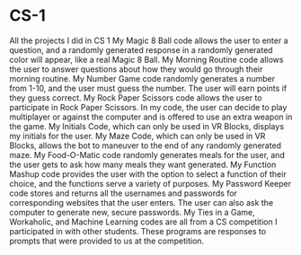 # CS-1
All the projects I did in CS 1
My Magic 8 Ball code allows the user to enter a question, and a randomly generated response in a randomly generated color will appear, like a real Magic 8 Ball.
My Morning Routine code allows the user to answer questions about how they would go through their morning routine.
My Number Game code randomly generates a number from 1-10, and the user must guess the number. The user will earn points if they guess correct.
My Rock Paper Scissors code allows the user to participate in Rock Paper Scissors. In my code, the user can decide to play multiplayer or against the computer and is offered to use an extra weapon in the game.
My Initials Code, which can only be used in VR Blocks, displays my initials for the user.
My Maze Code, which can only be used in VR Blocks, allows the bot to maneuver to the end of any randomly generated maze.
My Food-O-Matic code randomly generates meals for the user, and the user gets to ask how many meals they want generated.
My Function Mashup code provides the user with the option to select a function of their choice, and the functions serve a variety of purposes.
My Password Keeper code stores and returns all the usernames and passwords for corresponding websites that the user enters. The user can also ask the computer to generate new, secure passwords. 
My Ties in a Game, Workaholic, and Machine Learning codes are all from a CS competition I participated in with other students. These programs are responses to prompts that were provided to us at the competition.
